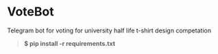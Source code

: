 # VoteBot
Telegram bot for voting for university half life t-shirt design competation
> **$ pip install -r requirements.txt**
